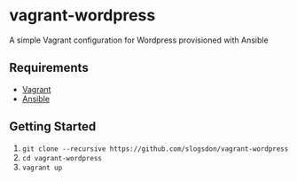# vagrant-wordpress

A simple Vagrant configuration for Wordpress provisioned with Ansible

## Requirements

- [Vagrant](https://www.vagrantup.com/)
- [Ansible](http://www.ansible.com/)

## Getting Started

1. `git clone --recursive https://github.com/slogsdon/vagrant-wordpress`
2. `cd vagrant-wordpress`
3. `vagrant up`
